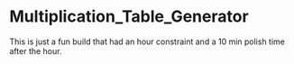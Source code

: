 # Multiplication_Table_Generator
This is just a fun build that had an hour constraint and a 10 min polish time after the hour.
